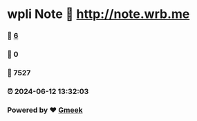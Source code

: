 # wpli Note :link: http://note.wrb.me 
### :page_facing_up: [6](http://note.wrb.me/tag.html) 
### :speech_balloon: 0 
### :hibiscus: 7527 
### :alarm_clock: 2024-06-12 13:32:03 
### Powered by :heart: [Gmeek](https://github.com/Meekdai/Gmeek)
